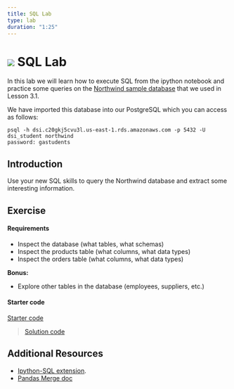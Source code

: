 ```yaml
---
title: SQL Lab
type: lab
duration: "1:25"
---
```


# ![](https://ga-dash.s3.amazonaws.com/production/assets/logo-9f88ae6c9c3871690e33280fcf557f33.png) SQL Lab

In this lab we will learn how to execute SQL from the ipython notebook and practice some queries on the  [Northwind sample database](https://northwinddatabase.codeplex.com/) that we used in Lesson 3.1.

We have imported this database into our PostgreSQL which you can access as follows:

    psql -h dsi.c20gkj5cvu3l.us-east-1.rds.amazonaws.com -p 5432 -U dsi_student northwind
    password: gastudents

## Introduction

Use your new SQL skills to query the Northwind database and extract some interesting information.

## Exercise

#### Requirements

- Inspect the database (what tables, what schemas)
- Inspect the products table (what columns, what data types)
- Inspect the orders table (what columns, what data types)

**Bonus:**
- Explore other tables in the database (employees, suppliers, etc.)


#### Starter code

[Starter code](code/starter-code/starter-code-3_2.ipynb)

> [Solution code](code/solution-code/solution-code-3_2.ipynb)


## Additional Resources

- [Ipython-SQL extension](https://github.com/catherinedevlin/ipython-sql).
- [Pandas Merge doc](http://pandas.pydata.org/pandas-docs/stable/merging.html)
